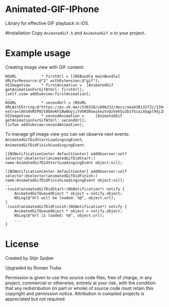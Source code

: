 # Animated-GIF-IPhone

Library for effective GIF playback in iOS.

#Installation
Copy `AnimatedGif.h` and `AnimatedGif.m` to your project.

# Example usage
Creating image view with GIF content:
```
NSURL 			* firstUrl = [[NSBundle mainBundle] URLForResource:@"2" withExtension:@"gif"];
UIImageView 	* firstAnimation = 	[AnimatedGif getAnimationForGifAtUrl: firstUrl];
[self.view addSubview:firstAnimation];
...
NSURL 			* secondUrl = [NSURL URLWithString:@"https://ps.vk.me/c538316/u896232/docs/aea430132f2c/1394991425_140509903.gif?extra=lAhS4VR5PB3t8Q4vKh1Bw0UyjiYVhMZRowikezVvQzVeh5u3b1YScaiXGqpl9djZnJg8w46l_rjOYi5kaLGPm2Zo"];
UIImageView 	* secondAnimation = 	[AnimatedGif getAnimationForGifAtUrl: secondUrl];
[ivTwo addSubview:secondAnimation];
```

To manage gif image view you can set observe next events: `AnimatedGifDidStartLoadingingEvent`, `AnimatedGifDidFinishLoadingingEvent`.
```
[[NSNotificationCenter defaultCenter] addObserver:self selector:@selector(animatedGifDidStart:) name:AnimatedGifDidStartLoadingingEvent object:nil];

[[NSNotificationCenter defaultCenter] addObserver:self selector:@selector(animatedGifDidFinish:) name:AnimatedGifDidFinishLoadingingEvent object:nil];
...
-(void)animatedGifDidStart:(NSNotification*) notify {
    AnimatedGifQueueObject * object = notify.object;
    NSLog(@"Url will be loaded: %@", object.url);
}
-(void)animatedGifDidFinish:(NSNotification*) notify {
    AnimatedGifQueueObject * object = notify.object;
    NSLog(@"Url is loaded: %@", object.url);
    ...
}
```

# License
Created by Stijn Spijker

Upgraded by Roman Truba

Permission is given to use this source code files, free of charge, in any
project, commercial or otherwise, entirely at your risk, with the condition
that any redistribution (in part or whole) of source code must retain
this copyright and permission notice. Attribution in compiled projects is
appreciated but not required.
